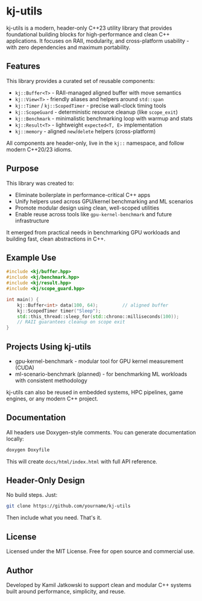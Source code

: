# kj-utils

kj-utils is a modern, header-only C++23 utility library that provides foundational building blocks for high-performance and clean C++ applications. It focuses on RAII, modularity, and cross-platform usability - with zero dependencies and maximum portability.

## Features

This library provides a curated set of reusable components:

- `kj::Buffer<T>` - RAII-managed aligned buffer with move semantics
- `kj::View<T>` - friendly aliases and helpers around `std::span`
- `kj::Timer` / `kj::ScopedTimer` - precise wall-clock timing tools
- `kj::ScopeGuard` - deterministic resource cleanup (like `scope_exit`)
- `kj::Benchmark` - minimalistic benchmarking loop with warmup and stats
- `kj::Result<T>` - lightweight `expected<T, E>` implementation
- `kj::memory` - aligned `new`/`delete` helpers (cross-platform)

All components are header-only, live in the `kj::` namespace, and follow modern C++20/23 idioms.

## Purpose

This library was created to:

- Eliminate boilerplate in performance-critical C++ apps
- Unify helpers used across GPU/kernel benchmarking and ML scenarios
- Promote modular design using clean, well-scoped utilities
- Enable reuse across tools like `gpu-kernel-benchmark` and future infrastructure

It emerged from practical needs in benchmarking GPU workloads and building fast, clean abstractions in C++.

## Example Use

```cpp
#include <kj/buffer.hpp>
#include <kj/benchmark.hpp>
#include <kj/result.hpp>
#include <kj/scope_guard.hpp>

int main() {
    kj::Buffer<int> data(100, 64);         // aligned buffer
    kj::ScopedTimer timer("Sleep");
    std::this_thread::sleep_for(std::chrono::milliseconds(100));
    // RAII guarantees cleanup on scope exit
}
```

## Projects Using kj-utils

- gpu-kernel-benchmark - modular tool for GPU kernel measurement (CUDA)
- ml-scenario-benchmark (planned) - for benchmarking ML workloads with consistent methodology

kj-utils can also be reused in embedded systems, HPC pipelines, game engines, or any modern C++ project.

## Documentation

All headers use Doxygen-style comments. You can generate documentation locally:

```bash
doxygen Doxyfile
```

This will create `docs/html/index.html` with full API reference.

## Header-Only Design

No build steps. Just:

```bash
git clone https://github.com/yourname/kj-utils
```

Then include what you need. That's it.

## License

Licensed under the MIT License. Free for open source and commercial use.

## Author

Developed by Kamil Jatkowski to support clean and modular C++ systems built around performance, simplicity, and reuse.

